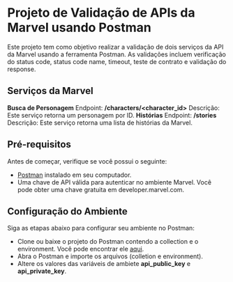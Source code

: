# Projeto de Validação de APIs da Marvel usando Postman

Este projeto tem como objetivo realizar a validação de dois serviços da API da Marvel usando a ferramenta Postman. As validações incluem verificação do status code, status code name, timeout, teste de contrato e validação do response.

## Serviços da Marvel

**Busca de Personagem**
Endpoint: **/characters/<character_id>**
Descrição: Este serviço retorna um personagem por ID.
**Histórias**
Endpoint: **/stories**
Descrição: Este serviço retorna uma lista de histórias da Marvel.

## Pré-requisitos

Antes de começar, verifique se você possui o seguinte:
- [Postman] instalado em seu computador.
- Uma chave de API válida para autenticar no ambiente Marvel. Você pode obter uma chave gratuita em developer.marvel.com.

[postman]: <https://www.postman.com/downloads/>

## Configuração do Ambiente

Siga as etapas abaixo para configurar seu ambiente no Postman:

- Clone ou baixe o projeto do Postman contendo a collection e o environment. Você pode encontrar ele [aqui].
- Abra o Postman e importe os arquivos (colletion e environment).
- Altere os valores das variáveis de ambiete **api_public_key** e **api_private_key**.

[aqui]: <https://github.com/juliocfp/mottu-api>
